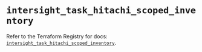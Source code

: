 # `intersight_task_hitachi_scoped_inventory`

Refer to the Terraform Registry for docs: [`intersight_task_hitachi_scoped_inventory`](https://registry.terraform.io/providers/ciscodevnet/intersight/1.0.71/docs/resources/task_hitachi_scoped_inventory).
